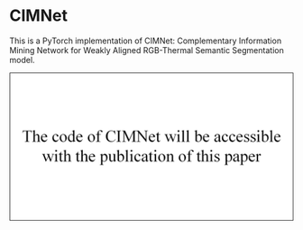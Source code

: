 # CIMNet
This is a PyTorch implementation of CIMNet: Complementary Information Mining Network for Weakly Aligned RGB-Thermal  Semantic Segmentation model.



![image-20221124104245787](figure/CIMNetmodel.png)



